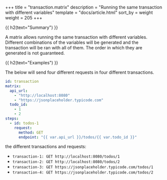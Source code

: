 +++
title = "transaction.matrix"
description = "Running the same transaction with different variables"
template = "docs/article.html"
sort_by = weight
weight = 205
+++

{{ h2(text="Summary") }}

A matrix allows running the same transaction with different variables. Different combinations of the variables will be
generated and the transaction will be ran with all of them. The order in which they are generated is not guaranteed.

{{ h2(text="Examples") }}

The below will send four different requests in four different transactions.

```yaml
id: transaction
matrix:
  api_url:
    - "http://localhost:8080"
    - "https://jsonplaceholder.typicode.com"
  todo_id:
    - 1
    - 2
steps:
  - id: todos-1
    request:
      method: GET
      endpoint: "{{ var.api_url }}/todos/{{ var.todo_id }}"
```

the different transactions and requests:
* `transaction-1: GET http://localhost:8080/todos/1`
* `transaction-2: GET http://localhost:8080/todos/2`
* `transaction-3: GET https://jsonplaceholder.typicode.com/todos/1`
* `transaction-4: GET https://jsonplaceholder.typicode.com/todos/2`
